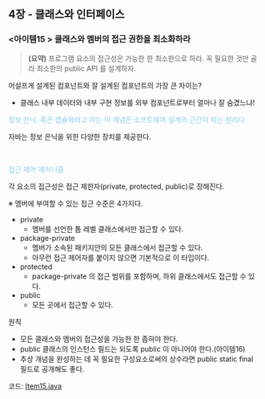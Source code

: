 ## 4장 - 클래스와 인터페이스

### <아이템15 > 클래스와 멤버의 접근 권한을 최소화하라

> **(요약)** 프로그램 요소의 접근성은 가능한 한 최소한으로 하라. 꼭 필요한 것만 골라 최소한의 public API 를 설계하자.

어설프게 설계된 컴포넌트와 잘 설계된 컴포넌트의 가장 큰 차이는?

- 클래스 내부 데이터와 내부 구현 정보를 외부 컴포넌트로부터 얼마나 잘 숨겼느냐!

<span style="color:skyblue">정보 은닉, 혹은 캡슐화라고 하는 이 개념은 소프트웨어 설계의 근간이 되는 원리다.</span>

자바는 정보 은닉을 위한 다양한 장치를 제공한다.

<br>

<span style="color:skyblue">접근 제어 메커니즘</span>

각 요소의 접근성은 접근 제한자(private, protected, public)로 정해진다.

※ 멤버에 부여할 수 있는 접근 수준은 4가지다.  
- private
  - 멤버를 선언한 톱 레벨 클래스에서만 접근할 수 있다.
- package-private
  - 멤버가 소속된 패키지안의 모든 클래스에서 접근할 수 있다.
  - 아무런 접근 제어자를 붙이지 않으면 기본적으로 이 타입이다.
- protected
  - package-private 의 접근 범위를 포함하며, 하위 클래스에서도 접근할 수 있다.
- public
  - 모든 곳에서 접근할 수 있다.

원칙
- 모든 클래스와 멤버의 접근성을 가능한 한 좁혀야 한다.
- public 클래스의 인스턴스 필드는 되도록 public 이 아니어야 한다.(아이템16)
- 추상 개념을 완성하는 데 꼭 필요한 구성요소로써의 상수라면 public static final 필드로 공개해도 좋다.

코드: [Item15.java](https://github.com/ziippy/EffectiveJava/blob/master/src/chapter4/item15/Item15.java)

